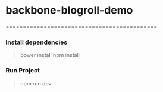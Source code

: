 # backbone-blogroll-demo
============================================

### Install dependencies
> bower install
> npm install


### Run Project
> npm run dev
